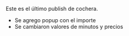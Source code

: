 Este es el último publish de cochera.
- Se agrego popup con el importe
- Se cambiaron valores de minutos y precios
